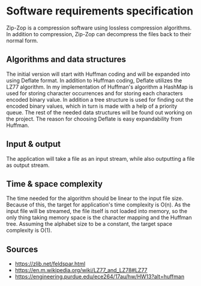 # Software requirements specification  

Zip-Zop is a compression software using lossless compression algorithms. In addition to compression, Zip-Zop can decompress the files back to their normal form.



## Algorithms and data structures  

The initial version will start with Huffman coding and will be expanded into using Deflate format. In addition to Huffman coding, Deflate utilizes the LZ77 algorithm. In my implementation of Huffman's algorithm a HashMap is used for storing character occurrences and for storing each characters encoded binary value. In addition a tree structure is used for finding out the encoded binary values, which in turn is made with a help of a priority queue. The rest of the needed data structures will be found out working on the project. The reason for choosing Deflate is easy expandability from Huffman.



## Input & output

The application will take a file as an input stream, while also outputting a file as output stream.



## Time & space complexity

The time needed for the algorithm should be linear to the input file size. Because of this, the target for application's time complexity is O(n). As the input file will be streamed, the file itself is not loaded into memory, so the only thing taking memory space is the character mapping and the Huffman tree.  Assuming the alphabet size to be a constant, the target space complexity is O(1).



## Sources

* <https://zlib.net/feldspar.html>
* <https://en.m.wikipedia.org/wiki/LZ77_and_LZ78#LZ77>
* <https://engineering.purdue.edu/ece264/17au/hw/HW13?alt=huffman> 

